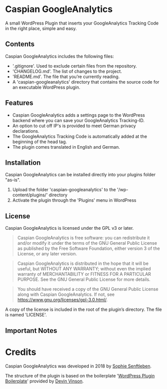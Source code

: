 # Caspian GoogleAnalytics

A small WordPress Plugin that inserts your GoogleAnalytics Tracking Code in the right place, simple and easy.

## Contents

Caspian GoogleAnalytics includes the following files:

* '.gitignore'. Used to exclude certain files from the repository.
* 'CHANGELOG.md'. The list of changes to the project.
* 'README.md'. The file that you’re currently reading.
* A 'caspian-googleanalytics' directory that contains the source code for an executable WordPress plugin.

## Features

* Caspian GoogleAnalytics adds a settings page to the WordPress backend where you can save your GoogleAnalytics Tracking-ID.
* An option to cut off IP's is provided to meet German privacy declarations.
* The GoogleAnalytics Tracking Code is automatically added at the beginning of the head tag.
* The plugin comes translated in English and German.

## Installation

Caspian GoogleAnalytics can be installed directly into your plugins folder "as-is".
1. Upload the folder 'caspian-googleanalytics' to the '/wp-content/plugins/' directory
2. Activate the plugin through the 'Plugins' menu in WordPress

## License

Caspian GoogleAnalytics is licensed under the GPL v3 or later.

> Caspian GoogleAnalytics is free software: you can redistribute it and/or modify it under the terms of the GNU General Public License as published by the Free Software Foundation, either version 3 of the License, or any later version.

> Caspian GoogleAnalytics is distributed in the hope that it will be useful, but WITHOUT ANY WARRANTY; without even the implied warranty of MERCHANTABILITY or FITNESS FOR A PARTICULAR PURPOSE. See the GNU General Public License for more details.

> You should have received a copy of the GNU General Public License along with Caspian GoogleAnalytics. If not, see https://www.gnu.org/licenses/gpl-3.0.html/.

A copy of the license is included in the root of the plugin’s directory. The file is named 'LICENSE'.

## Important Notes

# Credits

Caspian GoogleAnalytics was developed in 2018 by [Sophie Senftleben](https://sophie-senftleben.de/).

The structure of the plugin is based on the boilerplate '[WordPress Plugin Boilerplate](https://github.com/DevinVinson/WordPress-Plugin-Boilerplate/)' provided by [Devin Vinson](https://github.com/DevinVinson/).
